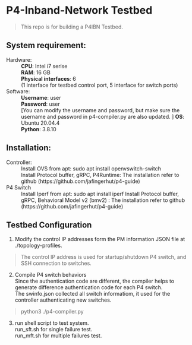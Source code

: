 # P4-Inband-Network Testbed 
> This repo is for building a P4IBN Testbed. 

## System requirement:
<dl>
  <dt>Hardware:</dt>
  <dd>
    <b>CPU</b>: Intel i7 serise<br \>
    <b>RAM</b>: 16 GB<br \>
    <b>Physical interfaces</b>: 6 <br \>(1 interface for testbed control port, 5 interface for switch ports)
  </dd>
  <dt>Software:</dt>
  <dd>
    <b>Username</b>: user<br />
    <b>Password</b>: user<br />
    [You can modify the username and password, but make sure the username and password in p4-compiler.py are also updated. ]
    <b>OS</b>: Ubuntu 20.04.4<br />
    <b>Python</b>: 3.8.10 <br />
  </dd>
</dl>

## Installation:
<dl>
  <dt> Controller: </dt>
  <dd>
    Install OVS from apt: sudo apt install openvswitch-switch <br />
    Install Protocol buffer, gRPC, P4Runtime: The installation refer to github (https://github.com/jafingerhut/p4-guide)
  </dd>
  <dt>P4 Switch</dt>
  <dd>
    Install Iperf from apt: sudo apt install iperf 
    Install Protocol buffer, gRPC, Behavioral Model v2 (bmv2) : The installation refer to github (https://github.com/jafingerhut/p4-guide)
  </dd>
</dl>

## Testbed Configuration
1. Modify the control IP addresses form the PM information JSON file at ./topology-profiles. 
> The control IP address is used for startup/shutdown P4 switch, and SSH connection to switches. 
2. Compile P4 switch behaviors
<br />Since the authentication code are different, the compiler helps to generate difference authentication code for each P4 switch.
<br />The swinfo.json collected all switch informatiom, it used for the controller authenticating new switches. 
> python3 ./p4-compiler.py 
3. run shell script to test system. <br />run_sft.sh for single failure test. <br />run_mft.sh for multiple failures test. 

